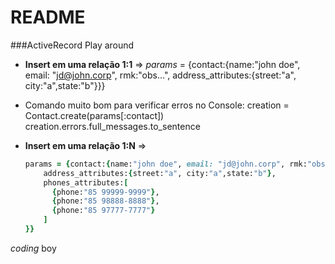 # README

###ActiveRecord Play around
* **Insert em uma relação 1:1** => *params* = {contact:{name:"john doe", email: "jd@john.corp", rmk:"obs...", address_attributes:{street:"a", city:"a",state:"b"}}}
* Comando muito bom para verificar erros no Console:
    creation = Contact.create(params[:contact])
    creation.errors.full_messages.to_sentence
* **Insert em uma relação 1:N** =>

  ```ruby
  params = {contact:{name:"john doe", email: "jd@john.corp", rmk:"obs...",
      address_attributes:{street:"a", city:"a",state:"b"},
      phones_attributes:[
      	{phone:"85 99999-9999"},
      	{phone:"85 98888-8888"},
      	{phone:"85 97777-7777"}
      ]
  }}
  ```

_coding_ boy
